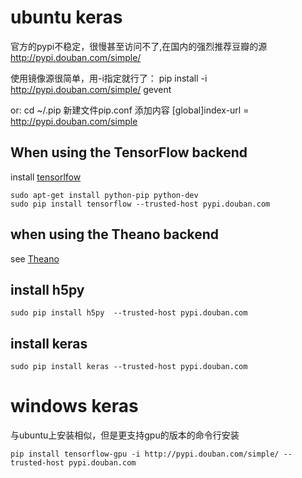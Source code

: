 # ubuntu keras


官方的pypi不稳定，很慢甚至访问不了,在国内的强烈推荐豆瓣的源 
http://pypi.douban.com/simple/  

使用镜像源很简单，用-i指定就行了： 
pip install -i http://pypi.douban.com/simple/ gevent 

or:
cd ~/.pip
新建文件pip.conf
添加内容
[global]index-url = http://pypi.douban.com/simple

## When using the TensorFlow backend
install [tensorlfow](https://github.com/angrySquirrel/tensorflow/blob/master/tensorflow/g3doc/get_started/os_setup.md
)
```
sudo apt-get install python-pip python-dev
sudo pip install tensorflow --trusted-host pypi.douban.com

```
## when using the Theano backend
see [Theano](http://deeplearning.net/software/theano/install.html#install)

## install h5py
```
sudo pip install h5py  --trusted-host pypi.douban.com
```

## install keras
``` 
sudo pip install keras --trusted-host pypi.douban.com
```

# windows keras
与ubuntu上安装相似，但是更支持gpu的版本的命令行安装
```
pip install tensorflow-gpu -i http://pypi.douban.com/simple/ --trusted-host pypi.douban.com

```

